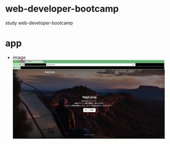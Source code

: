 # web-developer-bootcamp

study web-developer-bootcamp

# app

- image  
  ![代替テキスト](/img_readme/240209_YelpCamp_deploy.png)
